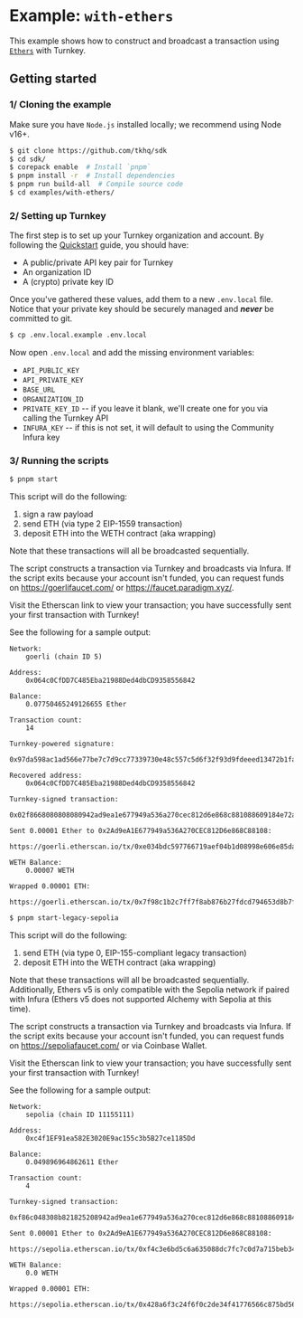 # Example: `with-ethers`

This example shows how to construct and broadcast a transaction using [`Ethers`](https://docs.ethers.org/v5/api/signer/) with Turnkey.

## Getting started

### 1/ Cloning the example

Make sure you have `Node.js` installed locally; we recommend using Node v16+.

```bash
$ git clone https://github.com/tkhq/sdk
$ cd sdk/
$ corepack enable  # Install `pnpm`
$ pnpm install -r  # Install dependencies
$ pnpm run build-all  # Compile source code
$ cd examples/with-ethers/
```

### 2/ Setting up Turnkey

The first step is to set up your Turnkey organization and account. By following the [Quickstart](https://docs.turnkey.com/getting-started/quickstart) guide, you should have:

- A public/private API key pair for Turnkey
- An organization ID
- A (crypto) private key ID

Once you've gathered these values, add them to a new `.env.local` file. Notice that your private key should be securely managed and **_never_** be committed to git.

```bash
$ cp .env.local.example .env.local
```

Now open `.env.local` and add the missing environment variables:

- `API_PUBLIC_KEY`
- `API_PRIVATE_KEY`
- `BASE_URL`
- `ORGANIZATION_ID`
- `PRIVATE_KEY_ID` -- if you leave it blank, we'll create one for you via calling the Turnkey API
- `INFURA_KEY` -- if this is not set, it will default to using the Community Infura key

### 3/ Running the scripts

```bash
$ pnpm start
```

This script will do the following:

1. sign a raw payload
2. send ETH (via type 2 EIP-1559 transaction)
3. deposit ETH into the WETH contract (aka wrapping)

Note that these transactions will all be broadcasted sequentially.

The script constructs a transaction via Turnkey and broadcasts via Infura. If the script exits because your account isn't funded, you can request funds on https://goerlifaucet.com/ or https://faucet.paradigm.xyz/.

Visit the Etherscan link to view your transaction; you have successfully sent your first transaction with Turnkey!

See the following for a sample output:

```
Network:
	goerli (chain ID 5)

Address:
	0x064c0CfDD7C485Eba21988Ded4dbCD9358556842

Balance:
	0.07750465249126655 Ether

Transaction count:
	14

Turnkey-powered signature:
	0x97da598ac1ad566e77be7c7d9cc77339730e48c557c5d6f32f93d9fdeeed13472b1faf20f1e457a897a409f31b9e680ad6b02086ac4fb9aa693ce10374976b201c

Recovered address:
	0x064c0CfDD7C485Eba21988Ded4dbCD9358556842

Turnkey-signed transaction:
	0x02f8668080808080942ad9ea1e677949a536a270cec812d6e868c881088609184e72a00080c001a09881f59e48500ef8960ae1cb94e0c862e7d613f961c250b6f07b546a1b058b1da06ba1871d7aed5eb8ea8cb211a0e3e22a1c6b54b34b4376d0ef5b1daef4100c8f

Sent 0.00001 Ether to 0x2Ad9eA1E677949a536A270CEC812D6e868C88108:
	https://goerli.etherscan.io/tx/0xe034bdc597766719aef04b1d08998e606e85da1dd73e52fad8586a7d79d659e0

WETH Balance:
	0.00007 WETH

Wrapped 0.00001 ETH:
	https://goerli.etherscan.io/tx/0x7f98c1b2c7ff7f8ab876b27fdcd794653d8b7f728dbeec3b1d403789c38bcb71
```

```bash
$ pnpm start-legacy-sepolia
```

This script will do the following:

1. send ETH (via type 0, EIP-155-compliant legacy transaction)
2. deposit ETH into the WETH contract (aka wrapping)

Note that these transactions will all be broadcasted sequentially. Additionally, Ethers v5 is only compatible with the Sepolia network if paired with Infura (Ethers v5 does not supported Alchemy with Sepolia at this time).

The script constructs a transaction via Turnkey and broadcasts via Infura. If the script exits because your account isn't funded, you can request funds on https://sepoliafaucet.com/ or via Coinbase Wallet.

Visit the Etherscan link to view your transaction; you have successfully sent your first transaction with Turnkey!

See the following for a sample output:

```
Network:
	sepolia (chain ID 11155111)

Address:
	0xc4f1EF91ea582E3020E9ac155c3b5B27ce1185Dd

Balance:
	0.049896964862611 Ether

Transaction count:
	4

Turnkey-signed transaction:
	0xf86c048308b821825208942ad9ea1e677949a536a270cec812d6e868c881088609184e72a000808401546d72a0883137063bfa04e1c6be6f79789f53e4226455ae1cbc4d610d164334a6e12c83a06dae6bd75b6cb28a7ed2548f207f860dd56a49c4bd63a642d7728d592225e408

Sent 0.00001 Ether to 0x2Ad9eA1E677949a536A270CEC812D6e868C88108:
	https://sepolia.etherscan.io/tx/0xf4c3e6bd5c6a635088dc7fc7c0d7a715beb340a7fbff67daf0adc666709e23f1

WETH Balance:
	0.0 WETH

Wrapped 0.00001 ETH:
	https://sepolia.etherscan.io/tx/0x428a6f3c24f6f0c2de34f41776566c875bd56bfe4d5d8db4a7ef57c2c4e69dec
```
